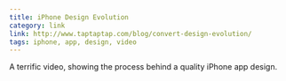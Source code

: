 ```yaml
---
title: iPhone Design Evolution
category: link
link: http://www.taptaptap.com/blog/convert-design-evolution/
tags: iphone, app, design, video
---
```


A terrific video, showing the process behind a quality iPhone app design.